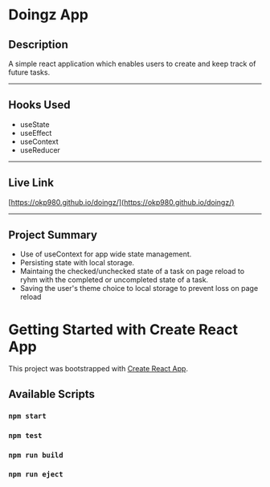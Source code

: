 
# Doingz App

## Description
A simple react application which enables users to create and keep track of future tasks.

---

## Hooks Used

- useState
- useEffect
- useContext
- useReducer

---

## Live Link
[https://okp980.github.io/doingz/](https://okp980.github.io/doingz/)

---

## Project Summary

- Use of useContext for app wide state management.
- Persisting state with local storage.
- Maintaing the checked/unchecked state of a task on page reload to ryhm with the completed or uncompleted state of a task.
- Saving the user's theme choice to local storage to prevent loss on page reload

# Getting Started with Create React App

This project was bootstrapped with [Create React App](https://github.com/facebook/create-react-app).

## Available Scripts

### `npm start`

### `npm test`

### `npm run build`

### `npm run eject`

